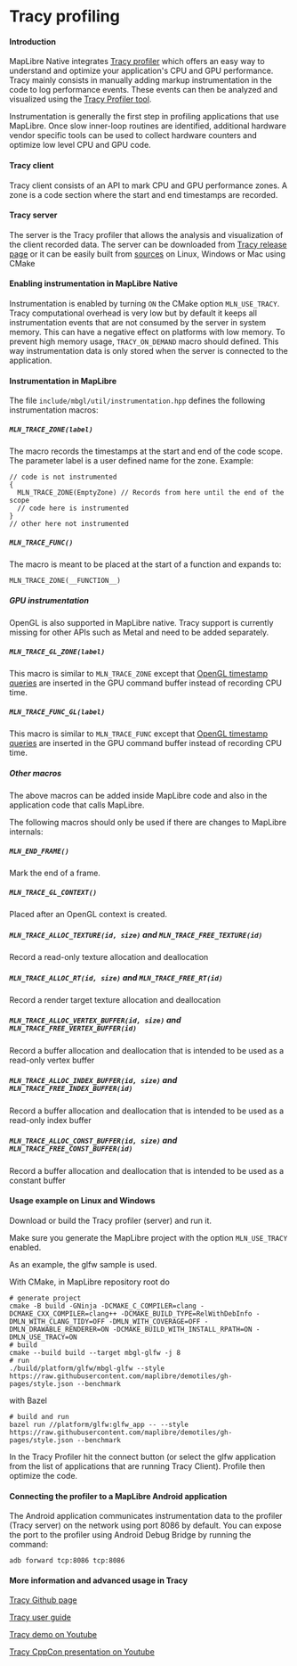 # Tracy profiling

#### Introduction

MapLibre Native integrates [Tracy profiler](https://github.com/wolfpld/tracy) which offers an easy way to understand and optimize your application's CPU and GPU performance.
Tracy mainly consists in manually adding markup instrumentation in the code to log performance events. These events can then be analyzed and visualized using the [Tracy Profiler tool](https://github.com/wolfpld/tracy/tree/master/profiler).

Instrumentation is generally the first step in profiling applications that use MapLibre. Once slow inner-loop routines are identified, additional hardware vendor specific tools can be used to collect hardware counters and optimize low level CPU and GPU code.

#### Tracy client

Tracy client consists of an API to mark CPU and GPU performance zones. A zone is a code section where the start and end timestamps are recorded.

#### Tracy server

The server is the Tracy profiler that allows the analysis and visualization of the client recorded data.
The server can be downloaded from [Tracy release page](https://github.com/wolfpld/tracy/releases) or it can be easily built from [sources](https://github.com/wolfpld/tracy/tree/master/profiler) on Linux, Windows or Mac using CMake

#### Enabling instrumentation in MapLibre Native

Instrumentation is enabled by turning `ON` the CMake option `MLN_USE_TRACY`.
Tracy computational overhead is very low but by default it keeps all instrumentation events that are not consumed by the server in system memory. This can have a negative effect on platforms with low memory. To prevent high memory usage, `TRACY_ON_DEMAND` macro should defined. This way instrumentation data is only stored when the server is connected to the application.

#### Instrumentation in MapLibre

The file `include/mbgl/util/instrumentation.hpp` defines the following instrumentation macros:

##### `MLN_TRACE_ZONE(label)`
The macro records the timestamps at the start and end of the code scope. The parameter label is a user defined name for the zone. Example:

~~~
// code is not instrumented
{
  MLN_TRACE_ZONE(EmptyZone) // Records from here until the end of the scope
  // code here is instrumented
}
// other here not instrumented
~~~

##### `MLN_TRACE_FUNC()`
The macro is meant to be placed at the start of a function and expands to:
~~~
MLN_TRACE_ZONE(__FUNCTION__)
~~~

##### GPU instrumentation

OpenGL is also supported in MapLibre native. Tracy support is currently missing for other APIs such as Metal and need to be added separately.

##### `MLN_TRACE_GL_ZONE(label)`
This macro is similar to `MLN_TRACE_ZONE` except that [OpenGL timestamp queries](https://www.khronos.org/opengl/wiki/Query_Object) are inserted in the GPU command buffer instead of recording CPU time.

##### `MLN_TRACE_FUNC_GL(label)`
This macro is similar to `MLN_TRACE_FUNC` except that [OpenGL timestamp queries](https://www.khronos.org/opengl/wiki/Query_Object) are inserted in the GPU command buffer instead of recording CPU time.

##### Other macros

The above macros can be added inside MapLibre code and also in the application code that calls MapLibre.

The following macros should only be used if there are changes to MapLibre internals:

##### `MLN_END_FRAME()`
Mark the end of a frame.

##### `MLN_TRACE_GL_CONTEXT()`
Placed after an OpenGL context is created.

##### `MLN_TRACE_ALLOC_TEXTURE(id, size)` and `MLN_TRACE_FREE_TEXTURE(id)`
Record a read-only texture allocation and deallocation

##### `MLN_TRACE_ALLOC_RT(id, size)` and `MLN_TRACE_FREE_RT(id)`
Record a render target texture allocation and deallocation

##### `MLN_TRACE_ALLOC_VERTEX_BUFFER(id, size)` and `MLN_TRACE_FREE_VERTEX_BUFFER(id)`
Record a buffer allocation and deallocation that is intended to be used as a read-only vertex buffer

##### `MLN_TRACE_ALLOC_INDEX_BUFFER(id, size)` and `MLN_TRACE_FREE_INDEX_BUFFER(id)`
Record a buffer allocation and deallocation that is intended to be used as a read-only index buffer

##### `MLN_TRACE_ALLOC_CONST_BUFFER(id, size)` and `MLN_TRACE_FREE_CONST_BUFFER(id)`
Record a buffer allocation and deallocation that is intended to be used as a constant buffer


#### Usage example on Linux and Windows

Download or build the Tracy profiler (server) and run it.

Make sure you generate the MapLibre project with the option `MLN_USE_TRACY` enabled.

As an example, the glfw sample is used.

With CMake, in MapLibre repository root do
~~~
# generate project
cmake -B build -GNinja -DCMAKE_C_COMPILER=clang -DCMAKE_CXX_COMPILER=clang++ -DCMAKE_BUILD_TYPE=RelWithDebInfo -DMLN_WITH_CLANG_TIDY=OFF -DMLN_WITH_COVERAGE=OFF -DMLN_DRAWABLE_RENDERER=ON -DCMAKE_BUILD_WITH_INSTALL_RPATH=ON -DMLN_USE_TRACY=ON
# build
cmake --build build --target mbgl-glfw -j 8
# run
./build/platform/glfw/mbgl-glfw --style https://raw.githubusercontent.com/maplibre/demotiles/gh-pages/style.json --benchmark
~~~
with Bazel
~~~
# build and run
bazel run //platform/glfw:glfw_app -- --style https://raw.githubusercontent.com/maplibre/demotiles/gh-pages/style.json --benchmark
~~~

In the Tracy Profiler hit the connect button (or select the glfw application from the list of applications that are running Tracy Client). Profile then optimize the code.

#### Connecting the profiler to a MapLibre Android application
The Android application communicates instrumentation data to the profiler (Tracy server) on the network using port 8086 by default. You can expose the port to the profiler using Android Debug Bridge by running the command:
~~~
adb forward tcp:8086 tcp:8086
~~~

#### More information and advanced usage in Tracy

[Tracy Github page](https://github.com/wolfpld/tracy/)

[Tracy user guide](https://github.com/wolfpld/tracy/releases/latest/download/tracy.pdf)

[Tracy demo on Youtube](https://www.youtube.com/watch?v=fB5B46lbapc)

[Tracy CppCon presentation on Youtube](https://www.youtube.com/watch?v=ghXk3Bk5F2U&t=37s)

